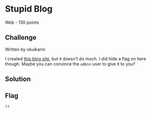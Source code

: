 # Stupid Blog
Web - 130 points

## Challenge 

Written by okulkarni

I created [this blog site](https://stupid_blog.tjctf.org/), but it doesn't do much. I did hide a flag on here though. Maybe you can convince the `admin` user to give it to you?

## Solution


## Flag

	??